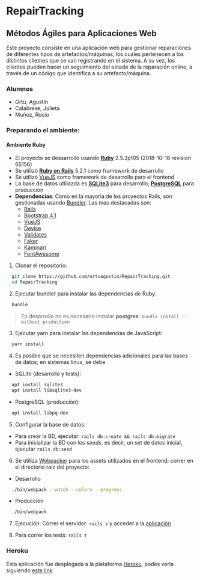# RepairTracking
## Métodos Ágiles para Aplicaciones Web

Este proyecto consiste en una aplicación web para gestionar reparaciones de diferentes tipos de artefactos/máquinas, los cuales pertenecen a los distintos clietnes que se van registrando en el sistema. A su vez, los clientes pueden hacer un seguimiento del estado de la reparación online, a través de un código que identifica a su artefacto/máquina.

### Alumnos

* Ortu, Agustín
* Calabrese, Julieta
* Muñoz, Rocío

### Preparando el ambiente:

#### Ambiente Ruby

* El proyecto se dessarrolló usando [**Ruby**](https://www.ruby-lang.org) 2.5.3p105 (2018-10-18 revision 65156)
* Se utilizó [**Ruby on Rails**](https://rubyonrails.org) 5.2.1 como framework de desarrollo
* Se utilizó [VueJS](https://vuejs.org) como framework de desarrollo para el frontend
* La base de datos utiliazda es [**SQLite3**](https://www.sqlite.org) para desarrollo; [**PostgreSQL**](https://www.postgresql.org) para producción
* **Dependencias**: Como en la mayoria de los proyectos Rails, son gestionadas usando [Bundler](https://github.com/bundler/bundler). Las mas destacadas son:
  - [Rails](https://github.com/rails/rails)
  - [Bootstrap 4.1](https://getbootstrap.com)
  - [VueJS](https://vuejs.org)
  - [Devise](https://github.com/plataformatec/devise)
  - [Validates](https://github.com/kaize/validates)
  - [Faker](https://github.com/stympy/faker)
  - [Kaminari](https://github.com/kaminari/kaminari)
  - [FontAwesome](https://fontawesome.com/)

1. Clonar el repositorio:

```bash
  git clone https://github.com/ortuagustin/RepairTracking.git
  cd RepairTracking
```

2. Ejecutar bundler para instalar las dependencias de Ruby:

```bash
  bundle
```

> En desarrollo no es necesario instalar **postgres**: `bundle install --without production`

3. Ejecutar yarn para instalar las dependencias de JavaScript:

```bash
  yarn install
```

4. Es posible que se necesiten dependencias adicionales para las bases de datos; en sistemas linux, se debe
  - SQLite (desarrollo y tests):

  ```bash
    apt install sqlite3
    apt install libsqlite3-dev
  ```
  - PostgreSQL (producción):

  ```bash
    apt install libpq-dev
  ```

5. Configurar la base de datos:
  - Para crear la BD, ejecutar: `rails db:create && rails db:migrate`
  - Para inicializar la BD con los *seeds*, es decir, un set de datos inicial, ejecutar `rails db:seed`

6. Se utiliza [Webpacker](https://github.com/rails/webpacker) para los assets utilizados en el frontend; correr en el directorio raiz del proyecto:
  - Desarrollo

```bash
  ./bin/webpack --watch --colors --progress
```
  - Producción

```bash
  ./bin/webpack
```

7. Ejecución: Correr el servidor: `rails s` y acceder a la [aplicación](http://localhost:3000)

8. Para correr los tests: `rails t`

### Heroku

Ésta aplicación fue desplegada a la plataforma [Heroku](http://heroku.com), podés verla siguiendo [este link](https://repair-tracking.herokuapp.com)
